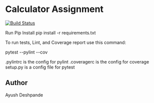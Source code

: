 # Calculator Assignment
[![Build Status](https://app.travis-ci.com/aad84/calc2.svg?branch=main)](https://app.travis-ci.com/aad84/calc2)


Run Pip Install pip install -r requirements.txt

To run tests, Lint, and Coverage report use this command:

pytest --pylint --cov

.pylintrc is the config for pylint .coveragerc is the config for coverage setup.py is a config file for pytest
## Author 
Ayush Deshpande




